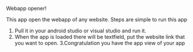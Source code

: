 Webapp opener!


This app open the webapp of any website.
Steps are simple to run this app
1. Pull it in your android studio or visual studio and run it.
2. When the app is loaded there will be textfield, put the website link that you want to open.
3.Congratulation you have the app view of your app
